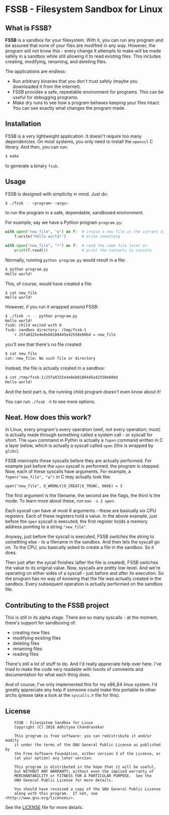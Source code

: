 # FSSB - Filesystem Sandbox for Linux

## What is FSSB?

**FSSB** is a sandbox for your filesystem. With it, you can run any program
and be assured that none of your files are modified in any way. However, the
program will not know this - every change it attempts to make will be made
safely in a sandbox while still allowing it to read existing files. This
includes creating, modifying, renaming, and deleting files.

The applications are endless:

 * Run arbitrary binaries that you don't trust safely (maybe you downloaded it from the internet).
 * FSSB provides a safe, repeatable environment for programs. This can be useful for debugging programs.
 * Make dry runs to see how a program behaves keeping your files intact. You can see exactly what changes the program made.

## Installation

FSSB is a very lightweight application. It doesn't require too many
dependencies. On most systems, you only need to install the `openssl`
C library. And then, you can run:

```bash
$ make
```

to generate a binary `fssb`.

## Usage

FSSB is designed with simplicity in mind. Just do:

```bash
$ ./fssb -- <program> <args>
```

to run the program in a safe, dependable, sandboxed environment.

For example, say we have a Python program `program.py`:

```py
with open("new_file", "w") as f:  # create a new file in the current directory
    f.write("Hello world!")       # write something

with open("new_file", "r") as f:  # read the same file later on
    print(f.read())               # print the contents to console
```

Normally, running `python program.py` would result in a file:

```bash
$ python program.py
Hello world!
```

This, of course, would have created a file:

```
$ cat new_file
Hello world!
```

However, if you run it wrapped around FSSB:

```bash
$ ./fssb -m -- python program.py
Hello world!
fssb: child exited with 0
fssb: sandbox directory: /tmp/fssb-1
    + 25fa8325e4e0eb8180445e42558e60bd = new_file
```

you'll see that there's no file created:

```bash
$ cat new_file
cat: new_file: No such file or directory
```

Instead, the file is actually created in a sandbox:

```bash
$ cat /tmp/fssb-1/25fa8325e4e0eb8180445e42558e60bd
Hello world!
```

And the best part is, the running child program doesn't even know about it!

You can run `./fssb -h` to see more options.

## Neat. How does this work?

In Linux, every program's every operation (well, not every operation; most)
is actually made through something called a system call - or syscall for
short. The `open` command in Pythin is actually a `fopen` command written
in C a layer below, which is actually a syscall called `open`
(this is wrapped by `glibc`).

FSSB *intercepts* these syscalls before they are actually performed. For example
just before the `open` syscall is performed, the program is stopped. Now, each of
these syscalls have arguments. For example, a `fopen("new_file", "w")` in C
may actually look like:

```
open("new_file", O_WRONLY|O_CREAT|O_TRUNC, 0666) = 3
```

The first argument is the filename, the second are the flags, the third is
the mode. To learn more about these, run `man -s 2 open`.

Each syscall can have at most 6 arguments - these are basically six CPU registers.
Each of these registers hold a value. In the above example, just before the
`open` syscall is executed, the first register holds a memory address pointing
to a string `"new_file"`.

Anyway, just before the syscall is executed, FSSB *switches* the string to
something else - to a filename in the sandbox. And then lets the syscall go on.
To the CPU, you basically asked to create a file in the sandbox. So it does.

Then just after the sycall finishes (after the file is created), FSSB switches the
value to its original value. Now, syscalls are pretty low-level. And we're operating
on either sides of a syscall - just before and after its execution. So the program
has no way of knowing that the file was actually created in the sandbox. Every
subsequent operation is actually performed on the sandbox file.

## Contributing to the FSSB project

This is still in its alpha stage. There are so many syscalls - at the moment, there's
support for sandboxing of:

* creating new files
* modifying existing files
* deleting files
* renaming files
* reading files

There's still a lot of stuff to do. And I'd really appreciate help over here.
I've tried to make the code very readable with looots of comments and
documentation for what each thing does.

And of course, I've only implemented this for my x86_64 linux system. I'd
greatly appreciate any help if someone could make this portable to other archs
(please take a look at the `syscalls.h` file for this).

## License

```
    FSSB - Filesystem Sandbox for Linux
    Copyright (C) 2016 Adhityaa Chandrasekar

    This program is free software: you can redistribute it and/or modify
    it under the terms of the GNU General Public License as published by
    the Free Software Foundation, either version 3 of the License, or
    (at your option) any later version.

    This program is distributed in the hope that it will be useful,
    but WITHOUT ANY WARRANTY; without even the implied warranty of
    MERCHANTABILITY or FITNESS FOR A PARTICULAR PURPOSE.  See the
    GNU General Public License for more details.

    You should have received a copy of the GNU General Public License
    along with this program.  If not, see <http://www.gnu.org/licenses/>.
```

See the [LICENSE](LICENSE) file for more details.
